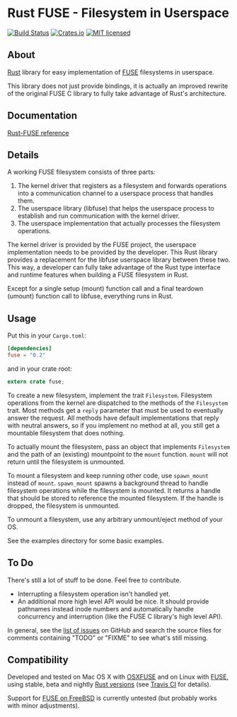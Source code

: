 # Rust FUSE - Filesystem in Userspace

[![Build Status](https://travis-ci.org/zargony/rust-fuse.svg?branch=master)](https://travis-ci.org/zargony/rust-fuse)
[![Crates.io](https://img.shields.io/crates/v/fuse.svg)](https://crates.io/crates/fuse)
[![MIT licensed](https://img.shields.io/badge/license-MIT-blue.svg)](LICENSE)

## About

[Rust](http://rust-lang.org/) library for easy implementation of [FUSE](http://osxfuse.github.io) filesystems in userspace.

This library does not just provide bindings, it is actually an improved rewrite of the original FUSE C library to fully take advantage of Rust's architecture.

## Documentation

[Rust-FUSE reference](https://docs.rs/fuse)

## Details

A working FUSE filesystem consists of three parts:

1. The kernel driver that registers as a filesystem and forwards operations into a communication channel to a userspace process that handles them.
1. The userspace library (libfuse) that helps the userspace process to establish and run communication with the kernel driver.
1. The userspace implementation that actually processes the filesystem operations.

The kernel driver is provided by the FUSE project, the userspace implementation needs to be provided by the developer. This Rust library provides a replacement for the libfuse userspace library between these two. This way, a developer can fully take advantage of the Rust type interface and runtime features when building a FUSE filesystem in Rust.

Except for a single setup (mount) function call and a final teardown (umount) function call to libfuse, everything runs in Rust.

## Usage

Put this in your `Cargo.toml`:

```toml
[dependencies]
fuse = "0.2"
```

and in your crate root:

```rust
extern crate fuse;
```

To create a new filesystem, implement the trait `Filesystem`. Filesystem operations from the kernel are dispatched to the methods of the `Filesystem` trait. Most methods get a `reply` parameter that must be used to eventually answer the request. All methods have default implementations that reply with neutral answers, so if you implement no method at all, you still get a mountable filesystem that does nothing.

To actually mount the filesystem, pass an object that implements `Filesystem` and the path of an (existing) mountpoint to the `mount` function. `mount` will not return until the filesystem is unmounted.

To mount a filesystem and keep running other code, use `spawn_mount` instead of `mount`. `spawn_mount` spawns a background thread to handle filesystem operations while the filesystem is mounted. It returns a handle that should be stored to reference the mounted filesystem. If the handle is dropped, the filesystem is unmounted.

To unmount a filesystem, use any arbitrary unmount/eject method of your OS.

See the examples directory for some basic examples.

## To Do

There's still a lot of stuff to be done. Feel free to contribute.

- Interrupting a filesystem operation isn't handled yet.
- An additional more high level API would be nice. It should provide pathnames instead inode numbers and automatically handle concurrency and interruption (like the FUSE C library's high level API).

In general, see the [list of issues](https://github.com/zargony/rust-fuse/issues) on GitHub and search the source files for comments containing "TODO" or "FIXME" to see what's still missing.

## Compatibility

Developed and tested on Mac OS X with [OSXFUSE](http://osxfuse.github.io) and on Linux with [FUSE](http://fuse.sourceforge.net), using stable, beta and nightly [Rust versions](http://www.rust-lang.org/install.html) (see [Travis CI](https://travis-ci.org/zargony/rust-fuse) for details).

Support for [FUSE on FreeBSD](https://wiki.freebsd.org/FuseFilesystem) is currently untested (but probably works with minor adjustments).
